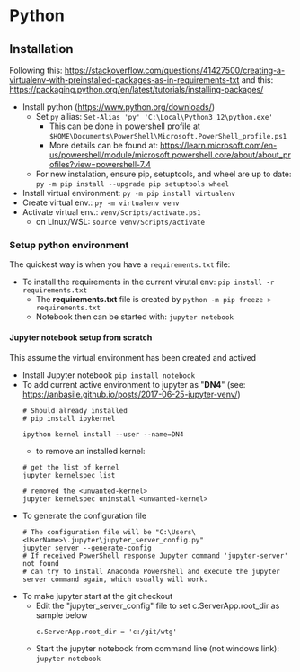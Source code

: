 # Python

## Installation

Following this: https://stackoverflow.com/questions/41427500/creating-a-virtualenv-with-preinstalled-packages-as-in-requirements-txt
and this: https://packaging.python.org/en/latest/tutorials/installing-packages/

  - Install python (https://www.python.org/downloads/)
    - Set `py` allias: `Set-Alias 'py' 'C:\Local\Python3_12\python.exe'`
	  + This can be done in powershell profile at `$HOME\Documents\PowerShell\Microsoft.PowerShell_profile.ps1`
	  + More details can be found at: https://learn.microsoft.com/en-us/powershell/module/microsoft.powershell.core/about/about_profiles?view=powershell-7.4
    - For new instalation, ensure pip, setuptools, and wheel are up to date: `py -m pip install --upgrade pip setuptools wheel`
  - Install virtual environment: `py -m pip install virtualenv`
  - Create virtual env.: `py -m virtualenv venv`
  - Activate virtual env.: `venv/Scripts/activate.ps1`
    + on Linux/WSL: `source venv/Scripts/activate`
  
### Setup python environment

The quickest way is when you have a `requirements.txt` file:
  - To install the requirements in the current virutal env: `pip install -r requirements.txt`
    - The **requirements.txt** file is created by `python -m pip freeze > requirements.txt`
    - Notebook then can be started with: `jupyter notebook`
  
#### Jupyter notebook setup from scratch

This assume the virtual environment has been created and actived
  - Install Jupyter notebook `pip install notebook`
  - To add current active environment to jupyter as "**DN4**" (see: https://anbasile.github.io/posts/2017-06-25-jupyter-venv/)
    ```shell
    # Should already installed
    # pip install ipykernel
	
    ipython kernel install --user --name=DN4
	```
    + to remove an installed kernel: 
	```
	# get the list of kernel
	jupyter kernelspec list
	
	# removed the <unwanted-kernel>
	jupyter kernelspec uninstall <unwanted-kernel>
	```
  - To generate the configuration file 
    ```shell
    # The configuration file will be "C:\Users\<UserName>\.jupyter\jupyter_server_config.py"
    jupyter server --generate-config
    # If received PowerShell response Jupyter command 'jupyter-server' not found
    # can try to install Anaconda Powershell and execute the jupyter server command again, which usually will work.
	```
  - To make jupyter start at the git checkout
    + Edit the "jupyter_server_config" file to set c.ServerApp.root_dir as sample below
	  ```text
      c.ServerApp.root_dir = 'c:/git/wtg'
	  ```
	+ Start the jupyter notebook from command line (not windows link): `jupyter notebook`